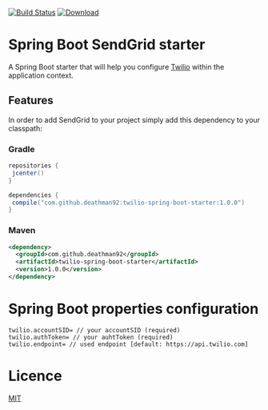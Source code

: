 [![Build Status](https://travis-ci.org/deathman92/twilio-spring-boot-starter.svg?branch=master)](https://travis-ci.org/deathman92/sendgrid-spring-boot-starter)
[ ![Download](https://api.bintray.com/packages/deathman92/maven-release/twilio-spring-boot-starter/images/download.svg) ](https://bintray.com/deathman92/maven-release/twilio-spring-boot-starter/_latestVersion)
  
# Spring Boot SendGrid starter
A Spring Boot starter that will help you configure [Twilio](https://github.com/twilio/twilio-java) within the application context.

## Features
In order to add SendGrid to your project simply add this dependency to your classpath:
### Gradle
```groovy
repositories {
 jcenter()
}

dependencies {
 compile("com.github.deathman92:twilio-spring-boot-starter:1.0.0")
}
```
### Maven
```xml
<dependency>
  <groupId>com.github.deathman92</groupId>
  <artifactId>twilio-spring-boot-starter</artifactId>
  <version>1.0.0</version>
</dependency>
```

# Spring Boot properties configuration
```properties
twilio.accountSID= // your accountSID (required)
twilio.authToken= // your auhtToken (required)
twilio.endpoint= // used endpoint [default: https://api.twilio.com]
```

# Licence
[MIT](/LICENSE.md)

